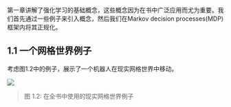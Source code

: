  第一章讲解了强化学习的基础概念，这些概念因为在书中广泛应用而尤为重要。我们首先通过一些例子来引入概念，然后我们在Markov decision processes(MDP)框架内将其正规化。

## 1.1 一个网格世界例子

 考虑图1.2中的例子，展示了一个机器人在现实网格世界中移动。


 ![](../img/01/1.png)
 
 > 图 1.2: 在全书中使用的现实网格世界例子